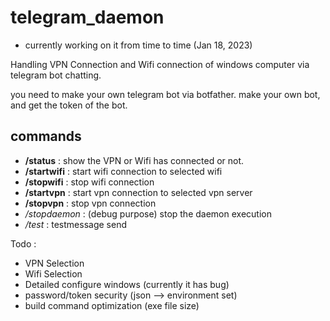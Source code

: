 # telegram_daemon
- currently working on it from time to time (Jan 18, 2023)




Handling VPN Connection and Wifi connection of windows computer 
via telegram bot chatting.

you need to make your own telegram bot via botfather.
make your own bot, and get the token of the bot.

## commands

- **/status** : show the VPN or Wifi has connected or not.
- **/startwifi** : start wifi connection to selected wifi
- **/stopwifi** : stop wifi connection
- **/startvpn** : start vpn connection to selected vpn server
- **/stopvpn** : stop vpn connection
- */stopdaemon* : (debug purpose) stop the daemon execution
- */test* : testmessage send

Todo : 
- VPN Selection
- Wifi Selection
- Detailed configure windows (currently it has bug)
- password/token security (json --> environment set)
- build command optimization (exe file size)